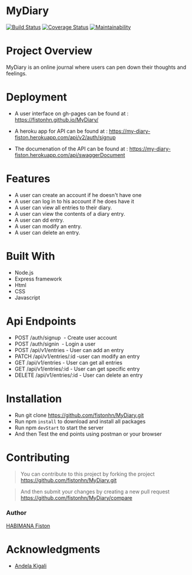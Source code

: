 # MyDiary

[![Build Status](https://travis-ci.org/fistonhn/MyDiary.svg?branch=develop)](https://travis-ci.org/fistonhn/MyDiary)
[![Coverage Status](https://coveralls.io/repos/github/fistonhn/MyDiary/badge.svg?branch=develop)](https://coveralls.io/github/fistonhn/MyDiary?branch=develop) [![Maintainability](https://api.codeclimate.com/v1/badges/b5f5c43031e8390e4425/maintainability)](https://codeclimate.com/github/fistonhn/MyDiary/maintainability)

# Project Overview

MyDiary is an online journal where users can pen down their thoughts and feelings.

# Deployment

- A user interface on gh-pages can be found at : 
 <a href="https://fistonhn.github.io/MyDiary/"> https://fistonhn.github.io/MyDiary/</a>

- A heroku app for API can be found at : 
 <a href="https://my-diary-fiston.herokuapp.com/api/v2/auth/signup"> https://my-diary-fiston.herokuapp.com/api/v2/auth/signup</a>
  
- The documenation of the API can be found at : 
 <a href="https://my-diary-fiston.herokuapp.com/api/swaggerDocument"> https://my-diary-fiston.herokuapp.com/api/swaggerDocument</a>

# Features

- A user can create an account if he doesn't have one
- A user can log in to his account if he does have it
- A user can view all entries to their diary.
- A user can view the contents of a diary entry.
- A user can dd entry.
- A user can modify an entry.
- A user can delete an entry.

# Built With

- Node.js
- Express framework
- Html
- CSS
- Javascript

# Api Endpoints

- POST    /auth/signup                               - Create user account 
- POST    /auth/signin                               - Login a user
- POST    /api/v1/entries                            - User can add an entry 
- PATCH   /api/v1/entries/:id                        -user can modify an entry                
- GET     /api/v1/entries                            - User can get all entries   
- GET     /api/v1/entries/:id                        - User can get specific entry  
- DELETE  /api/v1/entries/:id                        - User can delete an entry 

# Installation
- Run git clone https://github.com/fistonhn/MyDiary.git
- Run npm `install` to download and install all packages
- Run npm `devStart` to start the server
- And then Test the end points using postman or your browser

# Contributing
> You can contribute to this project by forking the project https://github.com/fistonhn/MyDiary.git

> And then submit your changes by creating a new pull request https://github.com/fistonhn/MyDiary/compare

### Author

[HABIMANA Fiston](https://github.com/fistonhn/MyDiary)

# Acknowledgments

- [Andela Kigali](https://andela.com/)
